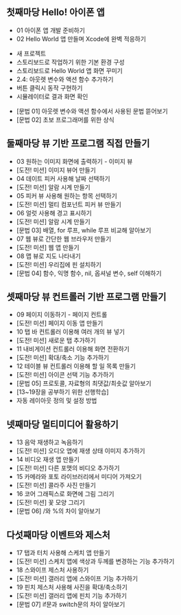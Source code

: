## 첫째마당 Hello! 아이폰 앱
* 01 아이폰 앱 개발 준비하기
* 02 Hello World 앱 만들며 Xcode에 완벽 적응하기
 - 새 프로젝트
 - 스토리보드로 작업하기 위한 기본 환경 구성
 - 스토리보드로 Hello World 앱 화면 꾸미기
 - 2.4: 아웃렛 변수와 액션 함수 추가하기
 - 버튼 클릭시 동작 구현하기
 - 시뮬레이터로 결과 화면 확인
* [문법 01] 아웃렛 변수와 액션 함수에서 사용된 문법 뜯어보기
* [문법 02] 초보 프로그래머를 위한 상식


## 둘째마당 뷰 기반 프로그램 직접 만들기
* 03 원하는 이미지 화면에 출력하기 - 이미지 뷰
* [도전! 미션] 이미지 뷰어 만들기
* 04 데이트 피커 사용해 날짜 선택하기
* [도전! 미션] 알람 시계 만들기
* 05 피커 뷰 사용해 원하는 항목 선택하기
* [도전! 미션] 멀티 컴포넌트 피커 뷰 만들기
* 06 얼럿 사용해 경고 표시하기
* [도전! 미션] 알람 시계 만들기
* [문법 03] 배열, for 루프, while 루프 비교해 알아보기
* 07 웹 뷰로 간단한 웹 브라우저 만들기
* [도전! 미션] 웹 앱 만들기
* 08 맵 뷰로 지도 나타내기
* [도전! 미션] 우리집에 핀 설치하기
* [문법 04] 함수, 익명 함수, nil, 옵셔널 변수, self 이해하기


## 셋째마당 뷰 컨트롤러 기반 프로그램 만들기
* 09 페이지 이동하기 - 페이지 컨트롤
* [도전! 미션] 페이지 이동 앱 만들기
* 10 탭 바 컨트롤러 이용해 여러 개의 뷰 넣기
* [도전! 미션] 새로운 탭 추가하기
* 11 내비게이션 컨트롤러 이용해 화면 전환하기
* [도전! 미션] 확대/축소 기능 추가하기
* 12 테이블 뷰 컨트롤러 이용해 할 일 목록 만들기
* [도전! 미션] 아이콘 선택 기능 추가하기
* [문법 05] 프로토콜, 자료형의 최댓값/최솟값 알아보기
* [13~19장을 공부하기 위한 선행학습]
* 자동 레이아웃 정의 및 설정 방법


## 넷째마당 멀티미디어 활용하기
* 13 음악 재생하고 녹음하기
* [도전! 미션] 오디오 앱에 재생 상태 이미지 추가하기
* 14 비디오 재생 앱 만들기
* [도전! 미션] 다른 포맷의 비디오 추가하기
* 15 카메라와 포토 라이브러리에서 미디어 가져오기
* [도전! 미션] 콜라주 사진 만들기
* 16 코어 그래픽스로 화면에 그림 그리기
* [도전! 미션] 꽃 모양 그리기
* [문법 06] /와 %의 차이 알아보기


## 다섯째마당 이벤트와 제스처
* 17 탭과 터치 사용해 스케치 앱 만들기
* [도전! 미션] 스케치 앱에 색상과 두께를 변경하는 기능 추가하기
* 18 스와이프 제스처 사용하기
* [도전! 미션] 갤러리 앱에 스와이프 기능 추가하기
* 19 핀치 제스처 사용해 사진을 확대/축소하기
* [도전! 미션] 갤러리 앱에 핀치 기능 추가하기
* [문법 07] if문과 switch문의 차이 알아보기